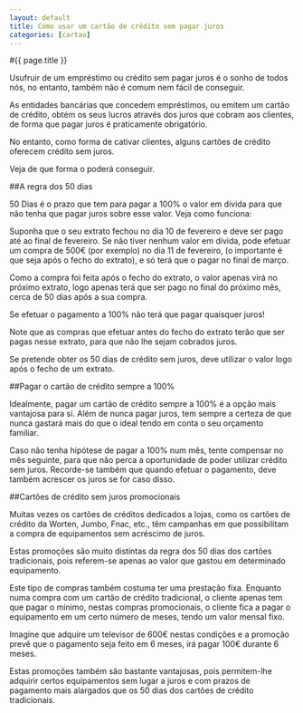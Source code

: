 ```yaml
---
layout: default
title: Como usar um cartão de crédito sem pagar juros
categories: [cartao]
---
```


#{{ page.title }}

Usufruir de um empréstimo ou crédito sem pagar juros é o sonho de todos nós, no entanto, também não é comum nem fácil de conseguir.

As entidades bancárias que concedem empréstimos, ou emitem um cartão de crédito, obtém os seus lucros através dos juros que cobram aos clientes, de forma que pagar juros é praticamente obrigatório.

No entanto, como forma de cativar clientes, alguns cartões de crédito oferecem crédito sem juros.

Veja de que forma o poderá conseguir.

##A regra dos 50 dias

50 Dias é o prazo que tem para pagar a 100% o valor em dívida para que não tenha que pagar juros sobre esse valor.
Veja como funciona:

Suponha que o seu extrato fechou no dia 10 de fevereiro e deve ser pago até ao final de fevereiro. Se não tiver nenhum valor em dívida, pode efetuar um compra de 500€ (por exemplo) no dia 11 de fevereiro, (o importante é que seja após o fecho do extrato), e só terá que o pagar no final de março.

Como a compra foi feita após o fecho do extrato, o valor apenas virá no próximo extrato, logo apenas terá que ser pago no final do próximo mês, cerca de 50 dias após a sua compra.

Se efetuar o pagamento a 100% não terá que pagar quaisquer juros!

Note que as compras que efetuar antes do fecho do extrato terão que ser pagas nesse extrato, para que não lhe sejam cobrados juros.

Se pretende obter os 50 dias de crédito sem juros, deve utilizar o valor logo após o fecho de um extrato.

##Pagar o cartão de crédito sempre a 100%

Idealmente, pagar um cartão de crédito sempre a 100% é a opção mais vantajosa para si. Além de nunca pagar juros, tem sempre a certeza de que nunca gastará mais do que o ideal tendo em conta o seu orçamento familiar.

Caso não tenha hipótese de pagar a 100% num mês, tente compensar no mês seguinte, para que não perca a oportunidade de poder utilizar crédito sem juros. Recorde-se também que quando efetuar o pagamento, deve também acrescer os juros se for caso disso.

##Cartões de crédito sem juros promocionais

Muitas vezes os cartões de créditos dedicados a lojas, como os cartões de crédito da Worten, Jumbo, Fnac, etc., têm campanhas em que possibilitam a compra de equipamentos sem acréscimo de juros.

Estas promoções são muito distintas da regra dos 50 dias dos cartões tradicionais, pois referem-se apenas ao valor que gastou em determinado equipamento.

Este tipo de compras também costuma ter uma prestação fixa. Enquanto numa compra com um cartão de crédito tradicional, o cliente apenas tem que pagar o mínimo, nestas compras promocionais, o cliente fica a pagar o equipamento em um certo número de meses, tendo um valor mensal fixo.

Imagine que adquire um televisor de 600€ nestas condições e a promoção prevê que o pagamento seja feito em 6 meses, irá pagar 100€ durante 6 meses.

Estas promoções também são bastante vantajosas, pois permitem-lhe adquirir certos equipamentos sem lugar a juros e com prazos de pagamento mais alargados que os 50 dias dos cartões de crédito tradicionais.
